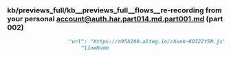 ### kb/previews_full/kb__previews_full__flows__re-recording from your personal account@auth.har.part014.md.part001.md (part 002)

```md
                    "url": "https://n958200.alteg.io/chunk-KO722YSM.js",
                        "lineNumb
```

```

